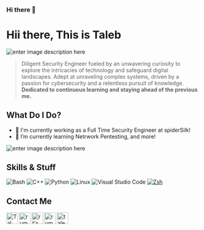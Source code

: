 ### Hi there 👋
# Hii there, This is Taleb 
![enter image description here](https://miro.medium.com/v2/resize:fit:828/1*p66mRGcR4gX1CNlpEOH7lg.jpeg)
>Diligent Security Engineer fueled by an unwavering curiosity to explore the intricacies of technology and safeguard digital landscapes. Adept at unraveling complex systems, driven by a passion for cybersecurity and a relentless pursuit of knowledge. **Dedicated to continuous learning and staying ahead of the previous me.** 
## What Do I Do?
- 🐉 I'm currently working as a Full Time Security Engineer at spiderSilk! 
- 🌱 I’m currently learning Netrwork Pentesting, and more!
>
![enter image description here](https://p.rumble.ovh/images/pepe-hacker1.gif)


## Skills & Stuff

![Bash](https://img.shields.io/badge/Bash-4EAA25?logo=gnubash&logoColor=white&style=for-the-badge)
![C++](https://img.shields.io/badge/C++-00599C?logo=cplusplus&logoColor=white&style=for-the-badge)
![Python](https://img.shields.io/badge/Python-3776AB?logo=python&logoColor=white&style=for-the-badge)
![Linux](https://img.shields.io/badge/Linux-FCC624?logo=Linux&logoColor=black&style=for-the-badge)
![Visual Studio Code](https://img.shields.io/badge/VSCode-007ACC?logo=visualstudiocode&logoColor=white&style=for-the-badge)
[![Zsh](https://img.shields.io/badge/Zsh-f15a24?style=for-the-badge)](https://ohmyz.sh)

## Contact Me
<a href="https://www.linkedin.com/in/talebmujahed/" target="_blank">
  <img align="left" alt="Tal LinkedIn" width="30px" src="https://img.icons8.com/color/48/000000/linkedin.png"/>
</a>
<a href="https://twitter.com/rumble773" target="_blank">
  <img align="left" alt="rumble's Twitter" width="30px" src="https://img.icons8.com/color/48/000000/twitter.png"/>
</a>
<a href="https://medium.com/@rumble773" target="_blank">
  <img align="left" alt="rt's Medium" width="30px" src="https://img.icons8.com/color/48/000000/medium-monogram.png" />
</a>
<a href="https://p.rumble.ovh/" target="_blank">
  <img align="left" alt="rumble's Website" width="30px" src="https://img.icons8.com/color/48/000000/domain.png" />
</a>
<a href="mailto:taleb991@protonmail.com" target="_blank">
  <img align="left" alt="taleb's E-Mail" width="30px" src="https://img.icons8.com/color/48/000000/email.png" />
</a>
<br>
